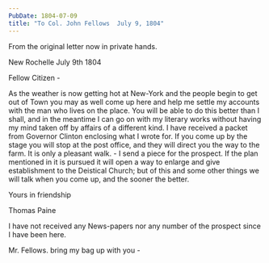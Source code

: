 ```yaml
---
PubDate: 1804-07-09
title: "To Col. John Fellows  July 9, 1804"
---
```


   From the original letter now in private hands.

   New Rochelle July 9th 1804

   Fellow Citizen -

   As the weather is now getting hot at New-York and the people begin to get
   out of Town you may as well come up here and help me settle my accounts
   with the man who lives on the place. You will be able to do this better
   than I shall, and in the meantime I can go on with my literary works
   without having my mind taken off by affairs of a different kind. I have
   received a packet from Governor Clinton enclosing what I wrote
   for. If you come up by the stage you will stop at the post office, and they
   will direct you the way to the farm. It is only a pleasant walk. - I send a
   piece for the prospect. If the plan mentioned in it is pursued it will
   open a way to enlarge and give establishment to the Deistical Church; but
   of this and some other things we will talk when you come up, and the
   sooner the better.

   Yours in friendship

   Thomas Paine
   
   I have not received any News-papers nor any number of the prospect since I have 
   been here.
   
   Mr. Fellows. bring my bag up with you -




